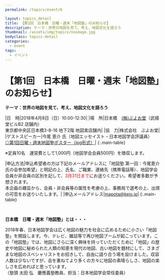 ```yaml
---
permalink: /topics/event/6

layout: topics_detail
title: 【第1回　日本橋　日曜・週末「地図塾」のお知らせ】
description: テーマ：世界の地図を見て、考え、地図文化を語ろう
thumbnail: /assets/img/topics/noimage.jpg
bodyclass: topics-detail
categories:
  - event
tags:
  - イベント
---
```


# 【第1回　日本橋　日曜・週末「地図塾」のお知らせ】
**テーマ：世界の地図を見て、考え、地図文化を語ろう**

|日　時|2018年4月8日（日）10:00-12:30|
|場　所|日本橋　[(株)ぶよお堂](http://www.buyodoshop.com/)（武揚堂ビルB2 店舗内）<br>東京都中央区日本橋3-8-16 地下2階 地図実店舗内|
|協　力|株式会社　ぶよお堂|
|ゲストスピーカー|今尾 恵介 氏（地図エッセイスト・日本地図学会評議員）<br>[◎第1回日曜・週末地図塾ポスター（jpg形式）](../../archive/file/program/chizujuku1st.jpg)|
{:.main-table}

※定員10名　運営費として1,000円（地図学会会員500円）を徴収します。

|申込方法|申込希望者の方は下記のメールアドレスに「地図塾 第一回：今尾恵介氏の会参加希望」と明記の上、氏名、ご職業、連絡先（携帯電話等）、地図学会会員か非会員の区別を記して、<font color="#ff0000">3月31日まで</font>にお送りください。希望者多数が予想されます。<br>本企画の趣旨から、会員・非会員等の属性を考慮の上、事務局で選考の上、出席の可否をお送りいたします。|
|申込メールアドレス|[mapota@keio.jp](<mailto:mapota@keio.jp>)|
{:.main-table}

<br>

**日本橋　日曜・週末「地図塾」とは・・・**

2018年春、日本地図学会は広く地図の魅力を社会に広めるために小さい「地図塾」を開設します。今、テレビ、雑誌等で再び地図ブームが起こっています。この「地図塾」では、地図にさらに深く興味を持っていただくために「地図」の歴史や地図に秘められた人類の知恵を現代の地図、古い地図を題材にして、さまざまな地図のスペシャリストをお招きして、自由に語り合う場を設けました。収容人数は少ないですが、会を重ねてより多くの方々に地図の素晴らしさ、地図の楽しさを広めればと思っています。<br>
（塾頭 太田 弘　慶應義塾教員、担当：日本地図学会常任委員）

